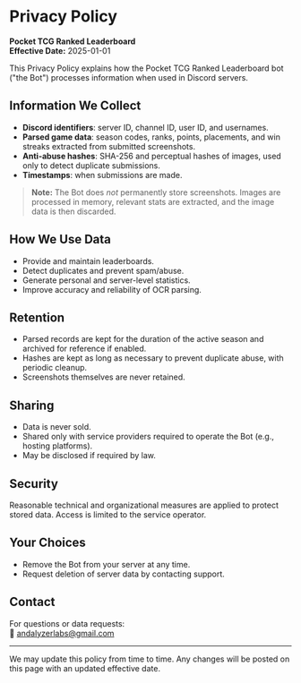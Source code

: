 # Privacy Policy
**Pocket TCG Ranked Leaderboard**  
**Effective Date:** 2025-01-01

This Privacy Policy explains how the Pocket TCG Ranked Leaderboard bot ("the Bot") processes information when used in Discord servers.

## Information We Collect
- **Discord identifiers**: server ID, channel ID, user ID, and usernames.
- **Parsed game data**: season codes, ranks, points, placements, and win streaks extracted from submitted screenshots.
- **Anti-abuse hashes**: SHA-256 and perceptual hashes of images, used only to detect duplicate submissions.
- **Timestamps**: when submissions are made.

> **Note:** The Bot does *not* permanently store screenshots. Images are processed in memory, relevant stats are extracted, and the image data is then discarded.

## How We Use Data
- Provide and maintain leaderboards.
- Detect duplicates and prevent spam/abuse.
- Generate personal and server-level statistics.
- Improve accuracy and reliability of OCR parsing.

## Retention
- Parsed records are kept for the duration of the active season and archived for reference if enabled.
- Hashes are kept as long as necessary to prevent duplicate abuse, with periodic cleanup.
- Screenshots themselves are never retained.

## Sharing
- Data is never sold.  
- Shared only with service providers required to operate the Bot (e.g., hosting platforms).  
- May be disclosed if required by law.

## Security
Reasonable technical and organizational measures are applied to protect stored data. Access is limited to the service operator.

## Your Choices
- Remove the Bot from your server at any time.  
- Request deletion of server data by contacting support.  

## Contact
For questions or data requests:  
📧 [andalyzerlabs@gmail.com](mailto:andalyzerlabs@gmail.com)

---

We may update this policy from time to time. Any changes will be posted on this page with an updated effective date.
